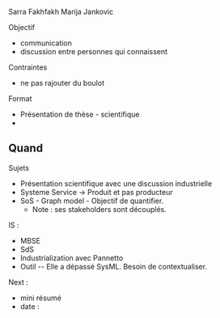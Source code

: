 Sarra Fakhfakh
Marija Jankovic

Objectif 
- communication 
- discussion entre personnes qui connaissent

Contraintes 
- ne pas rajouter du boulot

Format
- Présentation de thèse - scientifique
- 

Quand
- 

Sujets
- Présentation scientifique avec une discussion industrielle
- Systeme Service -> Produit et pas producteur
- SoS - Graph model - Objectif de quantifier.
	- Note : ses stakeholders sont découplés.

IS : 
- MBSE
- SdS
- Industrialization avec Pannetto
- Outil -- Elle a dépassé SysML. Besoin de contextualiser.

Next : 
- mini résumé
- date : 